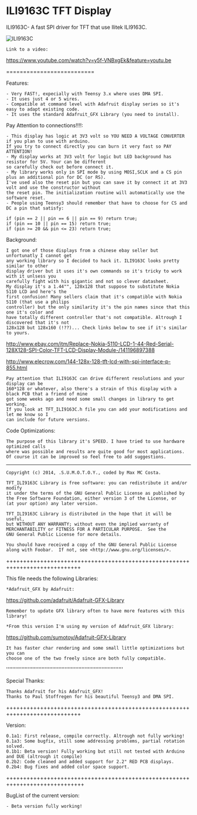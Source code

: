 # ILI9163C TFT Display

ILI9163C- A fast SPI driver for TFT that use Ilitek ILI9163C.

![ILI9163C](http://i1189.photobucket.com/albums/z437/theamra/github/CIMG6810.jpg)

	Link to a video:
	
https://www.youtube.com/watch?v=y5f-VNBxgEk&feature=youtu.be
	
==========================

Features:
	
	- Very FAST!, expecially with Teensy 3.x where uses DMA SPI.
	- It uses just 4 or 5 wires.
	- Compatible at command level with Adafruit display series so it's easy to adapt existing code.
	- It uses the standard Adafruit_GFX Library (you need to install). 
	

Pay Attention to connections!!!!:
	
	- This display has logic at 3V3 volt so YOU NEED A VOLTAGE CONVERTER if you plan to use with arduino.
	If you try to connect directly you can burn it very fast so PAY ATTENTION!
	- My display works at 3V3 volt for logic but LED background has resistor for 5V. Your can be different
	so carefully check out before connect it.
	- My library works only in SPI mode by using MOSI,SCLK and a CS pin plus an additional pin for DC (or RS).
	I've used also the reset pin but you can save it by connect it at 3V3 volt and use the constructor without
	the reset pin. The initialization routine will automatically use the software reset.
	- People using Teensy3 should remember that have to choose for CS and DC a pin that satisfy:

	if (pin == 2 || pin == 6 || pin == 9) return true;
	if (pin == 10 || pin == 15) return true;
	if (pin >= 20 && pin <= 23) return true;


Background:
	
	I got one of those displays from a chinese ebay seller but unfortunatly I cannot get
	any working library so I decided to hack it. ILI9163C looks pretty similar to other 
	display driver but it uses it's own commands so it's tricky to work with it unlsess you
	carefully fight with his gigantic and not so clever datasheet.
	My display it's a 1.44"", 128x128 that suppose to substitute Nokia 5110 LCD and here's the 
	first confusion! Many sellers claim that it's compatible with Nokia 5110 (that use a philips
	controller) but the only similarity it's the pin names since that this one it's color and
	have totally different controller that's not compatible. Altrough I discovered that it's not
	128x128 but 128x160 (!??)... Check links below to see if it's similar to yours.
	
http://www.ebay.com/itm/Replace-Nokia-5110-LCD-1-44-Red-Serial-128X128-SPI-Color-TFT-LCD-Display-Module-/141196897388

http://www.elecrow.com/144-128x-128-tft-lcd-with-spi-interface-p-855.html
	
	Pay attention that ILI9163C can drive different resolutions and your display can be
	160*128 or whatever, also there's a strain of this display with a black PCB that a friend of mine
	got some weeks ago and need some small changes in library to get working.
	If you look at TFT_ILI9163C.h file you can add your modifications and let me know so I
	can include for future versions.
	
Code Optimizations:
	
	The purpose of this library it's SPEED. I have tried to use hardware optimized calls
	where was possible and results are quite good for most applications.
	Of course it can be improved so feel free to add suggestions.
-------------------------------------------------------------------------------
    Copyright (c) 2014, .S.U.M.O.T.O.Y., coded by Max MC Costa.    

    TFT_ILI9163C Library is free software: you can redistribute it and/or modify
    it under the terms of the GNU General Public License as published by
    the Free Software Foundation, either version 3 of the License, or
    (at your option) any later version.

    TFT_ILI9163C Library is distributed in the hope that it will be useful,
    but WITHOUT ANY WARRANTY; without even the implied warranty of
    MERCHANTABILITY or FITNESS FOR A PARTICULAR PURPOSE.  See the
    GNU General Public License for more details.

    You should have received a copy of the GNU General Public License
    along with Foobar.  If not, see <http://www.gnu.org/licenses/>.
++++++++++++++++++++++++++++++++++++++++++++++++++++++++++++++++++++++++++++

This file needs the following Libraries:
 
    *Adafruit_GFX by Adafruit:
    
https://github.com/adafruit/Adafruit-GFX-Library

    Remember to update GFX library often to have more features with this library!
	
    *From this version I'm using my version of Adafruit_GFX library:
    
https://github.com/sumotoy/Adafruit-GFX-Library

    It has faster char rendering and some small little optimizations but you can
    choose one of the two freely since are both fully compatible.
''''''''''''''''''''''''''''''''''''''''''''''''''''''''''''''''''''''''''''

Special Thanks:
	
	Thanks Adafruit for his Adafruit_GFX!
	Thanks to Paul Stoffregen for his beautiful Teensy3 and DMA SPI.
	
++++++++++++++++++++++++++++++++++++++++++++++++++++++++++++++++++++++++++++

Version:
	
	0.1a1: First release, compile correctly. Altrough not fully working!
	0.1a3: Some bugfix, still some addressing problems, partial rotation solved.
	0.1b1: Beta version! Fully working but still not tested with Arduino and DUE (altrough it compile)
	0.2b2: Code cleaned and added support for 2.2" RED PCB displays.
	0.2b4: Bug fixes and added color space support.
+++++++++++++++++++++++++++++++++++++++++++++++++++++++++++++++++++++++++++++

BugList of the current version:
	
	- Beta version fully working!
